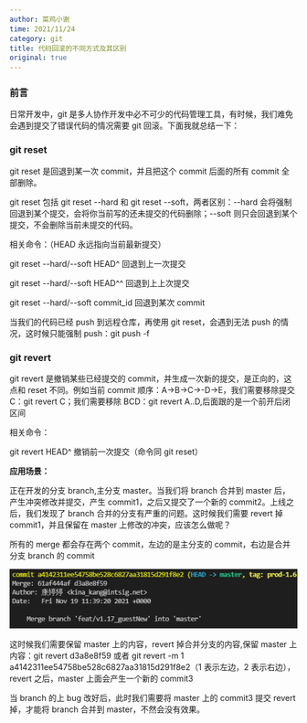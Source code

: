 ```yaml
---
author: 菜鸡小谢
time: 2021/11/24
category: git
title: 代码回滚的不同方式及其区别
original: true
---
```


### **前言**

日常开发中，git 是多人协作开发中必不可少的代码管理工具，有时候，我们难免会遇到提交了错误代码的情况需要 git 回滚。下面我就总结一下：

### **git reset**

git reset 是回退到某一次 commit，并且把这个 commit 后面的所有 commit 全部删除。

git reset 包括 git reset --hard 和 git reset --soft，两者区别：--hard 会将强制回退到某个提交，会将你当前写的还未提交的代码删除；--soft 则只会回退到某个提交，不会删除当前未提交的代码。

相关命令：（HEAD 永远指向当前最新提交）

git reset --hard/--soft HEAD^ 回退到上一次提交

git reset --hard/--soft HEAD^^ 回退到上上次提交

git reset --hard/--soft commit_id 回退到某次 commit

当我们的代码已经 push 到远程仓库，再使用 git reset，会遇到无法 push 的情况，这时候只能强制 push：git push -f

### **git revert**

git revert 是撤销某些已经提交的 commit，并生成一次新的提交，是正向的，这点和 reset 不同。例如当前 commit 顺序：A->B->C->-D->E，我们需要移除提交 C：git revert C；我们需要移除 BCD：git revert A..D,后面跟的是一个前开后闭区间

相关命令：

git revert HEAD^ 撤销前一次提交（命令同 git reset）

**应用场景：**

正在开发的分支 branch,主分支 master。当我们将 branch 合并到 master 后，产生冲突修改并提交，产生 commit1，之后又提交了一个新的 commit2。上线之后，我们发现了 branch 合并的分支有严重的问题。这时候我们需要 revert 掉 commit1，并且保留在 master 上修改的冲突，应该怎么做呢？

所有的 merge 都会存在两个 commit，左边的是主分支的 commit，右边是合并分支 branch 的 commit

![](../../.vuepress/public/screenshot/image-20211125151159849.png)

这时候我们需要保留 master 上的内容，revert 掉合并分支的内容,保留 master 上内容：git revert d3a8e8f59 或者 git revert -m 1 a4142311ee54758be528c6827aa31815d291f8e2（1 表示左边，2 表示右边），revert 之后，master 上面会产生一个新的 commit3

当 branch 的上 bug 改好后，此时我们需要将 master 上的 commit3 提交 revert 掉，才能将 branch 合并到 master，不然会没有效果。
